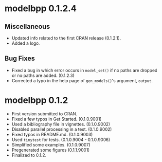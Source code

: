 # modelbpp 0.1.2.4

## Miscellaneous

- Updated info related to the first CRAN
  release (0.1.2.1).
- Added a logo.

## Bug Fixes

- Fixed a bug in which error occurs in
  `model_set()` if no paths are dropped
  or no paths are added. (0.1.2.3)
- Corrected a typo in the help page of
  `gen_models()`'s argument, `output`.

# modelbpp 0.1.2

- First version submitted to CRAN.
- Fixed a few typos in Get Started. (0.1.0.9001)
- Used a bibliography file in vignettes. (0.1.0.9002)
- Disabled parallel processing in a test. (0.1.0.9002)
- Fixed typos in README.md. (0.1.0.9003)
- Used `tinytest` for tests. (0.1.0.9004 - 0.1.0.9006)
- Simplified some examples. (0.1.0.9007)
- Pregenerated some figures (0.1.1.9001)
- Finalized to 0.1.2.